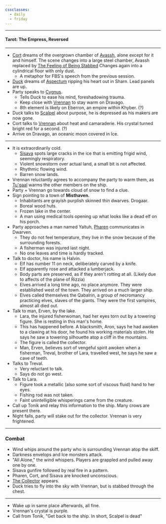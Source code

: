 ```yaml
---
cssclasses:
  - daily
  - friday
---
```

***
#### Tarot: The Empress, Reversed
***
- [Cort](../-Characters/Cort.md) dreams of the overgrown chamber of [Avassh](../-Characters/Avassh.md), alone except for it and himself. The scene changes into a large steel chamber, Avassh replaced by [The Feeling of Being Stabbed](../-Characters/The-Feeling-of-Being-Stabbed.md) Changes again into a cylindrical floor with only dust.
	- A metaphor for FBS's speech from the previous session.
- [Duck](../-Characters/Duck.md) dreams of [Aspectum](../-Characters/Aspectum.md) ripping his heart out in Sharn. Lead panels are up.
- Party speaks to [Cygnus](../-Characters/Cygnus.md). 
	- Tells Duck to ease his mind, foreshadowing trauma.
	- Keep close with [Vrennan](../-Characters/Vrennan.md) to stay warm on Dravago.
	- 8th element is likely on Eberron, an empire within Khyber. (?)
- Duck talks to [Scalpel](../-Characters/Scalpel.md) about purpose, he is depressed as his makers are now gone.
- Cort talks to [Vrennan](../-Characters/Vrennan.md) about heat and camaraderie. His crystal turned bright red for a second. (?)
- Arrive on Dravago, an oceanic moon covered in Ice.
***
- It is extraordinarily cold.
	- [Sisava](../-Characters/Sisava.md) spots large cracks in the ice that is emitting frigid wind, seemingly respiratory.
	- Violent snowstorm over actual land, a small bit is not affected.
	- Rhythmic flowing wind.
	- Barren snow lands.
- Vrennan reluctantly agrees to accompany the party to warm them, as [Tu'gaal](../-Characters/Tu'gaal.md) warms the other members on the ship.
- Party + Vrennan go towards cloud of snow to find a clue. 
- Sign pointing to a town of **Misthaven.**
	- Inhabitants are grayish purplish skinned thin dwarves. Drogaar.
	- Boreal wood huts.
	- Frozen lake in the center.
	- A man using medical tools opening up what looks like a dead elf on his porch.
- Party approaches a man named Yaltuh, [Pharen](../-Characters/Pharen.md) communicates in Dwarven.
	- They do not feel temperature, they live in the snow because of the surrounding forests.
	- A fisherman was injured last night.
	- No one leaves and time is hardly tracked.
- Talk to doctor, his name is Halvin.
	- Elf has number 11 on neck, deliberately carved by a knife.
	- Elf apparently rose and attacked a lumberjack.
	- Body parts are preserved, as if they aren't rotting at all. (Likely due to affects of the plane of Rizzia)
	- Elves arrived a long time ago, no place anymore. They were established west of the town. They arrived on a much larger ship.
	- Elves called themselves the Qabalrin, a group of necromancy practicing elves, slaves of the giants. They were the first vampires, almost all died out.
- Talk to man, Erven, by the lake.
	- Lara, the injured fisherwoman, had her eyes torn out by a towering figure. She is resting in this man's home.
	- This has happened before. A blacksmith, Aron, says he had awoken to a clawing at his door, he found his working materials stolen. He says he saw a towering silhouette atop a cliff in the mountains.
	- The figure is called the collector.
	- Man, Erven, believes sort of vengeful spirit awoken when a fisherman, Treval, brother of Lara, travelled west, he says he saw a cave of teeth.
- Talks to Treval.
	- Very reluctant to talk.
	- Says do not go west.
- Talk to Lara.
	- Figure took a metallic (also some sort of viscous fluid) hand to her eyes.
	- Fishing rod was not taken.
	- Faint unintelligible whisperings came from the creature.
- Call up Tonik and relay this information to the ship. Many crows are present there.
- Night falls, party will stake out for the collector. Vrennan is very frightened.

***
### Combat
- Wind whips around the party who is surrounding Vrennan atop the skiff.
- Darkness envelops and Ice monsters attack.
- "All Alone," the wind whispers. Players are grappled and pulled away one by one.
- Sisava gunfire followed by real fire in a pattern.
- Pharen, Cort, and Sisava are knocked unconscious.
- [The Collector](../-Characters/The-Collector.md) appears.
- Duck tries to fly into the sky with Vrennan, but is stabbed through the chest.
***
* Wake up in same place afterwards, all fine.
* Vrennan's crystal is purple.
* Call from Tonik, "Get back to the ship. In short, Scalpel is dead"